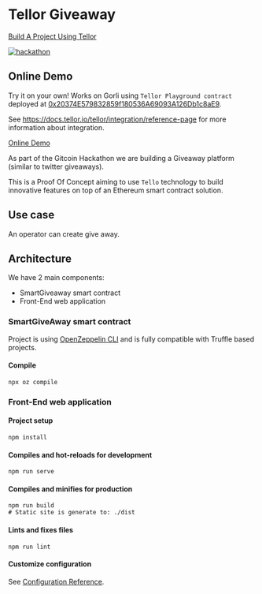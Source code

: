 # Tellor Giveaway
[Build A Project Using Tellor](https://gitcoin.co/issue/tellor-io/usingtellor/28/100024321)

[![hackathon](https://img.youtube.com/vi/LnQjB0qcfSg/0.jpg)](https://www.youtube.com/watch?v=LnQjB0qcfSg)

## Online Demo
Try it on your own! Works on Gorli using `Tellor Playground contract` deployed at [0x20374E579832859f180536A69093A126Db1c8aE9](https://goerli.etherscan.io/address/0x20374E579832859f180536A69093A126Db1c8aE9#code).

See https://docs.tellor.io/tellor/integration/reference-page for more information about integration.

[Online Demo](http://give.tellor.surge.sh/)

As part of the Gitcoin Hackathon we are building a Giveaway platform (similar to twitter giveaways).

This is a Proof Of Concept aiming to use `Tello` technology to build innovative features on top of an Ethereum smart contract solution.

## Use case

An operator can create give away.

## Architecture

We have 2 main components:
- SmartGiveaway smart contract
- Front-End web application

### SmartGiveAway smart contract

Project is using [OpenZeppelin CLI](https://docs.openzeppelin.com/cli/2.7/) and is fully compatible with Truffle based projects.

#### Compile

```shell script
npx oz compile
```

### Front-End web application

#### Project setup
```
npm install
```

#### Compiles and hot-reloads for development
```
npm run serve
```

#### Compiles and minifies for production
```
npm run build
# Static site is generate to: ./dist
```

#### Lints and fixes files
```
npm run lint
```

#### Customize configuration
See [Configuration Reference](https://cli.vuejs.org/config/).